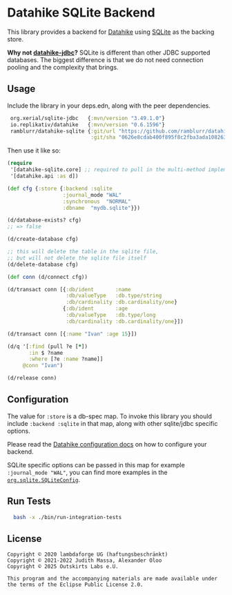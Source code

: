 # Datahike SQLite Backend

This library provides a backend for [Datahike][datahike] using [SQLite][sqlite] as the backing store.

**Why not [datahike-jdbc]?** SQLite is different than other JDBC supported databases. The biggest difference is that we do not need connection pooling and the complexity that brings.

## Usage

Include the library in your deps.edn, along with the peer dependencies.

``` clojure
 org.xerial/sqlite-jdbc   {:mvn/version "3.49.1.0"}
 io.replikativ/datahike   {:mvn/version "0.6.1596"}
 ramblurr/datahike-sqlite {:git/url "https://github.com/ramblurr/datahike-sqlite"
                           :git/sha "0626e8cdab400f895f8c2fba3ada108263107ea8"}
```

Then use it like so:

``` clojure
(require
 '[datahike-sqlite.core] ;; required to pull in the multi-method implementations
 '[datahike.api :as d])

(def cfg {:store {:backend :sqlite
                  :journal_mode "WAL"
                  :synchronous  "NORMAL"
                  :dbname  "mydb.sqlite"}})

(d/database-exists? cfg)
;; => false

(d/create-database cfg)

;; this will delete the table in the sqlite file,
;; but will not delete the sqlite file itself
(d/delete-database cfg)

(def conn (d/connect cfg))

(d/transact conn [{:db/ident       :name
                   :db/valueType   :db.type/string
                   :db/cardinality :db.cardinality/one}
                  {:db/ident       :age
                   :db/valueType   :db.type/long
                   :db/cardinality :db.cardinality/one}])

(d/transact conn [{:name "Ivan" :age 15}])

(d/q '[:find (pull ?e [*])
       :in $ ?name
       :where [?e :name ?name]]
     @conn "Ivan")

(d/release conn)
```

## Configuration

The value for `:store` is a db-spec map. To invoke this library you should
include `:backend :sqlite` in that map, along with other sqlite/jdbc specific
options.

Please read the [Datahike configuration docs][setup-docs] on how to configure your backend. 

SQLite specific options can be passed in this map for example `:journal_mode "WAL"`, you can find more examples in the [`org.sqlite.SQLiteConfig`][sqlite-config].

               

## Run Tests

```bash
  bash -x ./bin/run-integration-tests
```

## License

```
Copyright © 2020 lambdaforge UG (haftungsbeschränkt)
Copyright © 2021-2022 Judith Massa, Alexander Oloo
Copyright © 2025 Outskirts Labs e.U.

This program and the accompanying materials are made available under the terms of the Eclipse Public License 2.0.
```

[sqlite]: https://www.sqlite.org
[datahike]: https://github.com/replikativ/datahike
[datahike-jdbc]: https://github.com/replikativ/datahike-jdbc/
[setup-docs]: https://github.com/replikativ/datahike/blob/master/doc/config.md
[sqlite-config]: https://github.com/xerial/sqlite-jdbc/blob/639e362f97e10a55db772009d17b7e456675d37f/src/main/java/org/sqlite/SQLiteConfig.java#L382
